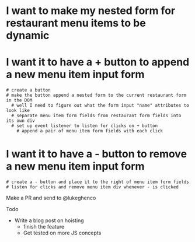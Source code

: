 # I want to make my nested form for restaurant menu items to be dynamic
  # I want it to have a + button to append a new menu item input form
    # create a button
    # make the button append a nested form to the current restaurant form in the DOM
      # well I need to figure out what the form input "name" attributes to look like
      # separate menu item form fields from restaurant form fields into its own div
      # set up event listener to listen for clicks on + button
        # append a pair of menu item form fields with each click
  # I want it to have a - button to remove a new menu item input form
    # create a - button and place it to the right of menu item form fields
    # listen for clicks and remove menu item div whenever - is clicked


  
  Make a PR and send to @lukeghenco

Todo
  - Write a blog post on hoisting
	- finish the feature
	- Get tested on more JS concepts 
